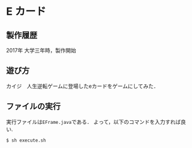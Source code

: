 # E カード

## 製作履歴

2017年 大学三年時，製作開始

## 遊び方
カイジ　人生逆転ゲームに登場したeカードをゲームにしてみた．

## ファイルの実行
実行ファイルは```EFrame.java```である．
よって，以下のコマンドを入力すれば良い.
```
$ sh execute.sh
```

